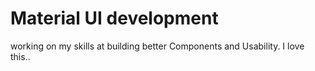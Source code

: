 # Material UI development
working on my skills at building better Components and Usability. 
I love this..
